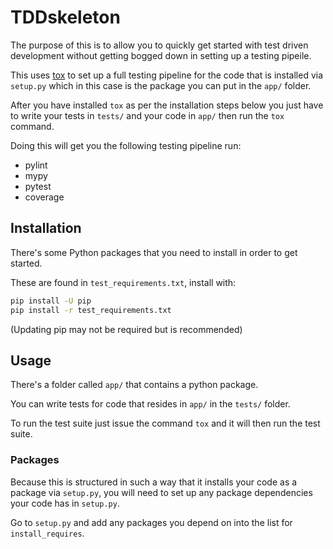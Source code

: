 # TDDskeleton
The purpose of this is to allow you to quickly get started with test driven development without getting bogged down in setting up a testing pipeile.

This uses [tox](https://tox.readthedocs.io/en/latest/) to set up a full testing pipeline for the code that is installed via `setup.py` which in this case is the package you can put in the `app/` folder.

After you have installed `tox` as per the installation steps below you just have to write your tests in `tests/` and your code in `app/` then run the `tox` command.

Doing this will get you the following testing pipeline run:

- pylint
- mypy
- pytest
- coverage

## Installation

There's some Python packages that you need to install in order to get started.

These are found in `test_requirements.txt`, install with:

```bash
pip install -U pip
pip install -r test_requirements.txt
```

(Updating pip may not be required but is recommended)

## Usage

There's a folder called `app/` that contains a python package.

You can write tests for code that resides in `app/` in the `tests/` folder.

To run the test suite just issue the command `tox` and it will then run the test suite.

### Packages

Because this is structured in such a way that it installs your code as a package via `setup.py`, you will need to set up any package dependencies your code has in `setup.py`.

Go to `setup.py` and add any packages you depend on into the list for `install_requires`.